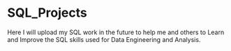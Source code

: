 # SQL_Projects

Here I will upload my SQL work in the future to help me and others to Learn and Improve the SQL skills used for Data Engineering and Analysis.
